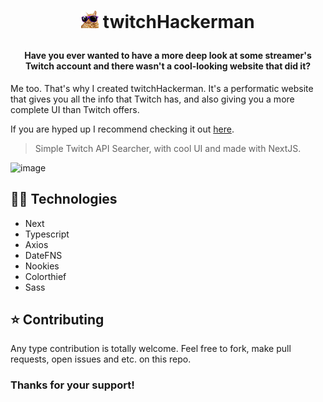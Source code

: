 # <p align="center"><img src="/public/assets/coolcat.png" /> twitchHackerman</p>

#### <p align="center">Have you ever wanted to have a more deep look at some streamer's Twitch account and there wasn't a cool-looking website that did it?</p>

Me too. That's why I created twitchHackerman. It's a performatic website that gives you all the info that Twitch has, and also giving you a more complete UI than Twitch offers.

If you are hyped up I recommend checking it out [here](https://twitchhackerman.vercel.app).

> Simple Twitch API Searcher, with cool UI and made with NextJS.

![image](https://user-images.githubusercontent.com/65104544/157585687-13dc725c-76af-4b24-b301-1cceb66a1f85.png)

## 👨‍💻 Technologies

- Next
- Typescript
- Axios
- DateFNS
- Nookies
- Colorthief
- Sass

## ⭐ Contributing

Any type contribution is totally welcome. Feel free to fork, make pull requests, open issues and etc. on this repo.

### Thanks for your support!
